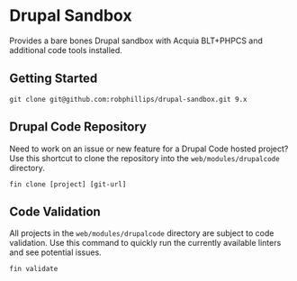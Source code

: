 # Drupal Sandbox

Provides a bare bones Drupal sandbox with Acquia BLT+PHPCS and additional code tools installed.

## Getting Started

```shell
git clone git@github.com:robphillips/drupal-sandbox.git 9.x
```

## Drupal Code Repository

Need to work on an issue or new feature for a Drupal Code hosted project? Use this shortcut to clone the repository
into the `web/modules/drupalcode` directory.

```shell
fin clone [project] [git-url]
```

## Code Validation

All projects in the `web/modules/drupalcode` directory are subject to code validation. Use this command to quickly
run the currently available linters and see potential issues.

```shell
fin validate
```
